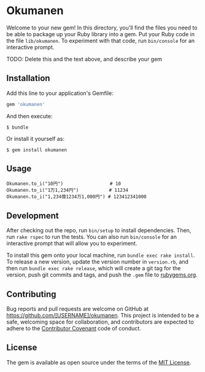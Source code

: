 # Okumanen

Welcome to your new gem! In this directory, you'll find the files you need to be able to package up your Ruby library into a gem. Put your Ruby code in the file `lib/okumanen`. To experiment with that code, run `bin/console` for an interactive prompt.

TODO: Delete this and the text above, and describe your gem

## Installation

Add this line to your application's Gemfile:

```ruby
gem 'okumanen'
```

And then execute:

    $ bundle

Or install it yourself as:

    $ gem install okumanen

## Usage

    Okumanen.to_i("10円")                 # 10
    Okumanen.to_i("1万1,234円")           # 11234
    Okumanen.to_i("1,234億1234万1,000円") # 123412341000


## Development

After checking out the repo, run `bin/setup` to install dependencies. Then, run `rake rspec` to run the tests. You can also run `bin/console` for an interactive prompt that will allow you to experiment.

To install this gem onto your local machine, run `bundle exec rake install`. To release a new version, update the version number in `version.rb`, and then run `bundle exec rake release`, which will create a git tag for the version, push git commits and tags, and push the `.gem` file to [rubygems.org](https://rubygems.org).

## Contributing

Bug reports and pull requests are welcome on GitHub at https://github.com/[USERNAME]/okumanen. This project is intended to be a safe, welcoming space for collaboration, and contributors are expected to adhere to the [Contributor Covenant](contributor-covenant.org) code of conduct.


## License

The gem is available as open source under the terms of the [MIT License](http://opensource.org/licenses/MIT).

